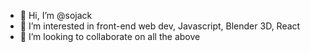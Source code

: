 - 👋 Hi, I’m @sojack
- 👀 I’m interested in front-end web dev, Javascript, Blender 3D, React
- 💞️ I’m looking to collaborate on all the above
